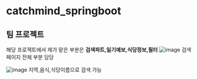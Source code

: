 # catchmind_springboot
## 팀 프로젝트 ##
해당 프로젝트에서 제가 맡은 부분은 **검색파트,일기예보,식당정보,필터**
![image](https://github.com/Finnyam/catchmind_springboot/assets/130636717/0c465338-deb8-49af-bdfb-6dd6e76f31df)
검색페이지 전체 부분 담당

![image](https://github.com/Finnyam/catchmind_springboot/assets/130636717/a463f054-8ba9-412d-88f3-7b6e2830082e)
지역,음식,식당이름으로 검색 가능 
